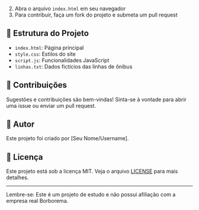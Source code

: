 2. Abra o arquivo `index.html` em seu navegador
3. Para contribuir, faça um fork do projeto e submeta um pull request

## 📂 Estrutura do Projeto

- `index.html`: Página principal
- `style.css`: Estilos do site
- `script.js`: Funcionalidades JavaScript
- `linhas.txt`: Dados fictícios das linhas de ônibus

## 🤝 Contribuições

Sugestões e contribuições são bem-vindas! Sinta-se à vontade para abrir uma issue ou enviar um pull request.

## 👤 Autor

Este projeto foi criado por [Seu Nome/Username].

## 📜 Licença

Este projeto está sob a licença MIT. Veja o arquivo [LICENSE](LICENSE) para mais detalhes.

---

Lembre-se: Este é um projeto de estudo e não possui afiliação com a empresa real Borborema.
